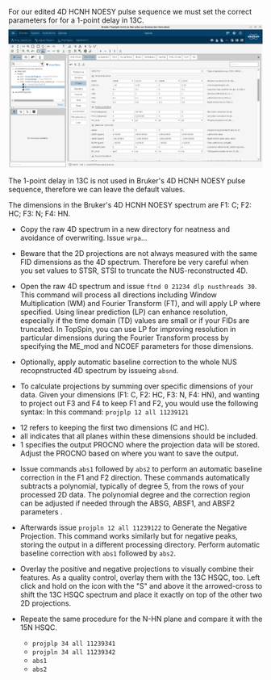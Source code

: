 For our edited 4D HCNH NOESY pulse sequence we must set the correct parameters for for a 1-point delay in 13C.
![Bruker NUS parameters](4D_NOESY_edited_NUS_params.png)

The 1-point delay in 13C is not used in Bruker's 4D HCNH NOESY pulse sequence, therefore we can leave the default values.


The dimensions in the Bruker's 4D HCNH NOESY spectrum are F1: C; F2: HC; F3: N; F4: HN.

* Copy the raw 4D spectrum in a new directory for neatness and avoidance of overwriting. Issue `wrpa`...

* Beware that the 2D projections are not always measured with the same FID dimensions as the 4D spectrum. Therefore be very careful when you set values to STSR, STSI to truncate the NUS-reconstructed 4D.

* Open the raw 4D spectrum and issue `ftnd 0 21234 dlp nusthreads 30`. This command will process all directions including Window Multiplication (WM) and Fourier Transform (FT), and will apply LP where specified. Using linear prediction (LP) can enhance resolution, especially if the time domain (TD) values are small or if your FIDs are truncated. In TopSpin, you can use LP for improving resolution in particular dimensions during the Fourier Transform process by specifying the ME_mod and NCOEF parameters for those dimensions.

* Optionally, apply automatic baseline correction to the whole NUS recopnstructed 4D spectrum by issueing `absnd`.

* To calculate projections by summing over specific dimensions of your data. Given your dimensions (F1: C, F2: HC, F3: N, F4: HN), and wanting to project out F3 and F4 to keep F1 and F2, you would use the following syntax:
In this command: `projplp 12 all 11239121`
 - 12 refers to keeping the first two dimensions (C and HC).
 - all indicates that all planes within these dimensions should be included.
 - 1 specifies the output PROCNO where the projection data will be stored. Adjust the PROCNO based on where you want to save the output.

* Issue commands `abs1` followed by `abs2` to perform an automatic baseline correction in the F1 and F2 direction. These commands automatically subtracts a polynomial, typically of degree 5, from the rows of your processed 2D data. The polynomial degree and the correction region can be adjusted if needed through the ABSG, ABSF1, and ABSF2 parameters .

* Afterwards issue `projpln 12 all 11239122` to Generate the Negative Projection. This command works similarly but for negative peaks, storing the output in a different processing directory. Perform automatic baseline correction with `abs1` followed by `abs2`.

* Overlay the positive and negative projections to visually combine their features. As a quality control, overlay them with the 13C HSQC, too. Left click and hold on the icon with the "S" and above it the arrowed-cross to shift the 13C HSQC spectrum and place it exactly on top of the other two 2D projections.

* Repeate the same procedure for the N-HN plane and compare it with the 15N HSQC.
	- `projplp 34 all 11239341`
	- `projpln 34 all 11239342`
	- `abs1`
	- `abs2`
